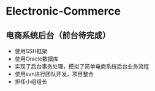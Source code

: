 # Electronic-Commerce

## 电商系统后台（前台待完成）  
+ 使用SSH框架
+ 使用Oracle数据库
+ 实现了后台事务处理，模拟了简单电商系统后台业务流程
+ 使用svn进行团队开发，项目整合
+ 担任小组组长
